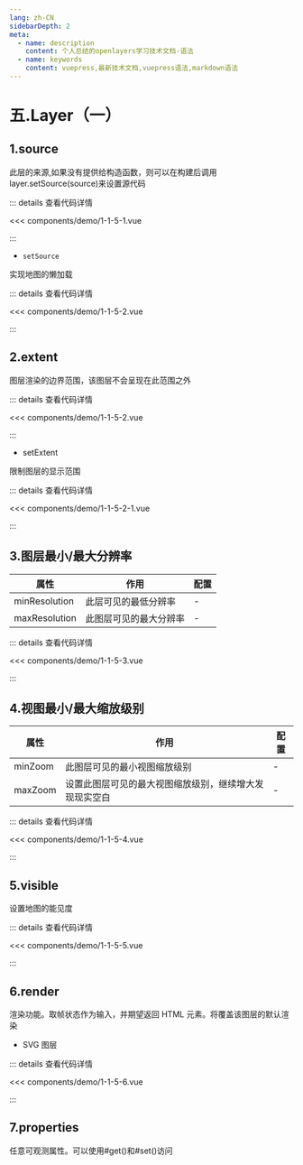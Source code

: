 ```yaml
---
lang: zh-CN
sidebarDepth: 2
meta:
  - name: description
    content: 个人总结的openlayers学习技术文档-语法
  - name: keywords
    content: vuepress,最新技术文档,vuepress语法,markdown语法
---
```


# 五.Layer（一）

## 1.source

此层的来源,如果没有提供给构造函数，则可以在构建后调用 layer.setSource(source)来设置源代码

  <Container url="http://localhost:8090/resume/demo/?type=openlayers&name=1-1-5-1.vue" />

::: details 查看代码详情

<<< components/demo/1-1-5-1.vue

:::

- `setSource`

实现地图的懒加载

  <Container url="http://localhost:8090/resume/demo/?type=openlayers&name=1-1-5-1-1.vue" />

::: details 查看代码详情

<<< components/demo/1-1-5-2.vue

:::

## 2.extent

图层渲染的边界范围，该图层不会呈现在此范围之外

  <Container url="http://localhost:8090/resume/demo/?type=openlayers&name=1-1-5-2.vue" />

::: details 查看代码详情

<<< components/demo/1-1-5-2.vue

:::

- setExtent

限制图层的显示范围


  <Container url="http://localhost:8090/resume/demo/?type=openlayers&name=1-1-5-2-1.vue" />

::: details 查看代码详情

<<< components/demo/1-1-5-2-1.vue

:::

## 3.图层最小/最大分辨率

| 属性          | 作用                   | 配置 |
| ------------- | ---------------------- | ---- |
| minResolution | 此层可见的最低分辨率   | -    |
| maxResolution | 此图层可见的最大分辨率 | -    |

  <Container url="http://localhost:8090/resume/demo/?type=openlayers&name=1-1-5-3.vue" />

::: details 查看代码详情

<<< components/demo/1-1-5-3.vue

:::

## 4.视图最小/最大缩放级别

| 属性    | 作用                                                   | 配置 |
| ------- | ------------------------------------------------------ | ---- |
| minZoom | 此图层可见的最小视图缩放级别                           | -    |
| maxZoom | 设置此图层可见的最大视图缩放级别，继续增大发现现实空白 | -    |

  <Container url="http://localhost:8090/resume/demo/?type=openlayers&name=1-1-5-4.vue" />

::: details 查看代码详情

<<< components/demo/1-1-5-4.vue

:::

## 5.visible

设置地图的能见度

  <Container url="http://localhost:8090/resume/demo/?type=openlayers&name=1-1-5-5.vue" />

::: details 查看代码详情

<<< components/demo/1-1-5-5.vue

:::

## 6.render

渲染功能。取帧状态作为输入，并期望返回 HTML 元素。将覆盖该图层的默认渲染

- SVG 图层

  <Container url="http://localhost:8090/resume/demo/?type=openlayers&name=1-1-5-6.vue" />

::: details 查看代码详情

<<< components/demo/1-1-5-6.vue

:::

## 7.properties

任意可观测属性。可以使用#get()和#set()访问

